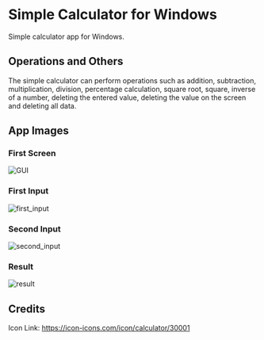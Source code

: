 # Simple Calculator for Windows
 Simple calculator app for Windows.
## Operations and Others
The simple calculator can perform operations such as addition, subtraction, multiplication, division, percentage calculation, square root, square, inverse of a number, deleting the entered value, deleting the value on the screen and deleting all data.
## App Images
### First Screen
 ![GUI](https://github.com/user-attachments/assets/00dd8117-7bb1-4ade-aa51-774898065428)
### First Input
![first_input](https://github.com/user-attachments/assets/fb09fe89-75cc-4692-9799-527f35dfb1df)
### Second Input
![second_input](https://github.com/user-attachments/assets/98c9ce33-821d-467b-a1ad-07022c001221)
### Result
![result](https://github.com/user-attachments/assets/8f4a4858-d9ab-4af0-88c1-a23af0e72830)

## Credits
 Icon Link: https://icon-icons.com/icon/calculator/30001 
